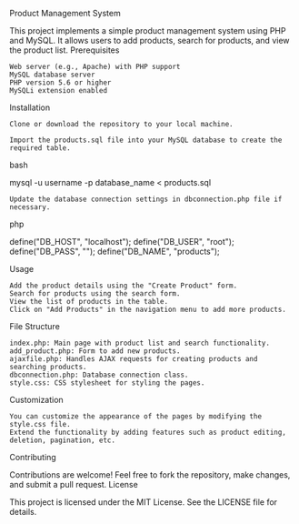 Product Management System

This project implements a simple product management system using PHP and MySQL. It allows users to add products, search for products, and view the product list.
Prerequisites

    Web server (e.g., Apache) with PHP support
    MySQL database server
    PHP version 5.6 or higher
    MySQLi extension enabled

Installation

    Clone or download the repository to your local machine.

    Import the products.sql file into your MySQL database to create the required table.

bash

mysql -u username -p database_name < products.sql

    Update the database connection settings in dbconnection.php file if necessary.

php

define("DB_HOST", "localhost");
define("DB_USER", "root");
define("DB_PASS", "");
define("DB_NAME", "products");

Usage

    Add the product details using the "Create Product" form.
    Search for products using the search form.
    View the list of products in the table.
    Click on "Add Products" in the navigation menu to add more products.

File Structure

    index.php: Main page with product list and search functionality.
    add_product.php: Form to add new products.
    ajaxfile.php: Handles AJAX requests for creating products and searching products.
    dbconnection.php: Database connection class.
    style.css: CSS stylesheet for styling the pages.

Customization

    You can customize the appearance of the pages by modifying the style.css file.
    Extend the functionality by adding features such as product editing, deletion, pagination, etc.

Contributing

Contributions are welcome! Feel free to fork the repository, make changes, and submit a pull request.
License

This project is licensed under the MIT License. See the LICENSE file for details.

